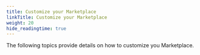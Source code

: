```yaml
---
title: Customize your Marketplace
linkTitle: Customize your Marketplace
weight: 20
hide_readingtime: true
---
```

The following topics provide details on how to customize you Marketplace.